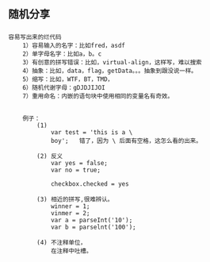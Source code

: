 ## 随机分享



###
    
    容易写出来的烂代码
        1）容易输入的名字：比如fred，asdf
        2）单字母名字：比如a，b。c
        3）有创意的拼写错误：比如，virtual-align，这样写，难以搜索
        4）抽象：比如，data，flag，getData。。。抽象到跟没说一样。
        5）缩写：比如，WTF，BT，TMD，
        6）随机代谢字母：gDJDJIJOI
        7）重用命名：内嵌的语句块中使用相同的变量名有奇效。


        例子：
            (1)
                var test = 'this is a \ 
                boy';   错了，因为 \ 后面有空格，这怎么看的出来。

            (2) 反义
                var yes = false;
                var no = true;

                checkbox.checked = yes
            
            (3) 相近的拼写,很难辨认。
                winner = 1;
                vinmer = 2;
                var a = parseInt('10');
                var b = parselnt('100');

            (4) 不注释单位，
                在注释中吐槽。
















    
